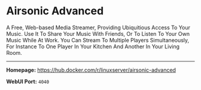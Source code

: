 # Airsonic Advanced

A Free, Web-based Media Streamer, Providing Ubiquitious Access To Your Music. Use It To Share Your Music With Friends, Or To Listen To Your Own Music While At Work. You Can Stream To Multiple Players Simultaneously, For Instance To One Player In Your Kitchen And Another In Your Living Room.

---

**Homepage:** https://hub.docker.com/r/linuxserver/airsonic-advanced

**WebUI Port:** `4040`